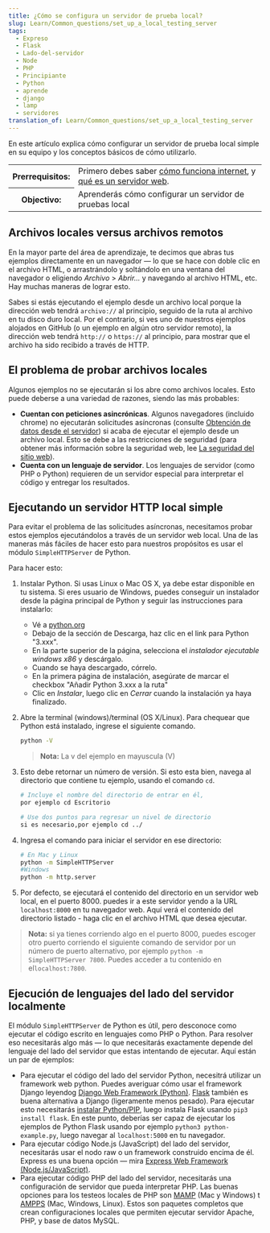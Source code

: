 ```yaml
---
title: ¿Cómo se configura un servidor de prueba local?
slug: Learn/Common_questions/set_up_a_local_testing_server
tags:
  - Expreso
  - Flask
  - Lado-del-servidor
  - Node
  - PHP
  - Principiante
  - Python
  - aprende
  - django
  - lamp
  - servidores
translation_of: Learn/Common_questions/set_up_a_local_testing_server
---
```

En este artículo explica cómo configurar un servidor de prueba local simple en su equipo y los conceptos básicos de cómo utilizarlo.

<table>
  <tbody>
    <tr>
      <th scope="row">Prerrequisitos:</th>
      <td>
        Primero debes saber
        <a href="/en-US/docs/Learn/How_the_Internet_works"
          >cómo funciona internet</a
        >, y
        <a href="/en-US/docs/Learn/What_is_a_Web_server"
          >qué es un servidor web</a
        >.
      </td>
    </tr>
    <tr>
      <th scope="row">Objectivo:</th>
      <td>Aprenderás cómo configurar un servidor de pruebas local</td>
    </tr>
  </tbody>
</table>

## Archivos locales versus archivos remotos

En la mayor parte del área de aprendizaje, te decimos que abras tus ejemplos directamente en un navegador — lo que se hace con doble clic en el archivo HTML, o arrastrándolo y soltándolo en una ventana del navegador o eligiendo _Archivo_ > _Abrir..._ y navegando al archivo HTML, etc. Hay muchas maneras de lograr esto.

Sabes si estás ejecutando el ejemplo desde un archivo local porque la dirección web tendrá `archivo://` al principio, seguido de la ruta al archivo en tu disco duro local. Por el contrario, si ves uno de nuestros ejemplos alojados en GitHub (o un ejemplo en algún otro servidor remoto), la dirección web tendrá `http://` o `https://` al principio, para mostrar que el archivo ha sido recibido a través de HTTP.

## El problema de probar archivos locales

Algunos ejemplos no se ejecutarán si los abre como archivos locales. Esto puede deberse a una variedad de razones, siendo las más probables:

- **Cuentan con peticiones asincrónicas**. Algunos navegadores (incluido chrome) no ejecutarán solicitudes asíncronas (consulte [Obtención de datos desde el servidor](/es/docs/Learn/JavaScript/Client-side_web_APIs/Fetching_data)) si acaba de ejecutar el ejemplo desde un archivo local. Esto se debe a las restricciones de seguridad (para obtener más información sobre la seguridad web, lee [La seguridad del sitio web](/es/docs/Learn/Server-side/First_steps/Website_security)).
- **Cuenta con un lenguaje de servidor**. Los lenguajes de servidor (como PHP o Python) requieren de un servidor especial para interpretar el código y entregar los resultados.

## Ejecutando un servidor HTTP local simple

Para evitar el problema de las solicitudes asíncronas, necesitamos probar estos ejemplos ejecutándolos a través de un servidor web local. Una de las maneras más fáciles de hacer esto para nuestros propósitos es usar el módulo `SimpleHTTPServer` de Python.

Para hacer esto:

1.  Instalar Python. Si usas Linux o Mac OS X, ya debe estar disponible en tu sistema. Si eres usuario de Windows, puedes conseguir un instalador desde la página principal de Python y seguir las instrucciones para instalarlo:

    - Vé a [python.org](https://www.python.org/)
    - Debajo de la sección de Descarga, haz clic en el link para Python "3.xxx".
    - En la parte superior de la página, selecciona el _instalador ejecutable windows x86_ y descárgalo.
    - Cuando se haya descargado, córrelo.
    - En la primera página de instalación, asegúrate de marcar el checkbox "Añadir Python 3.xxx a la ruta"
    - Clic en _Instalar_, luego clic en _Cerrar_ cuando la instalación ya haya finalizado.

2.  Abre la terminal (windows)/terminal (OS X/Linux). Para chequear que Python está instalado, ingrese el siguiente comando.

    ```bash
    python -V
    ```

    > **Nota:** La v del ejemplo en mayuscula (V)

3.  Esto debe retornar un número de versión. Si esto esta bien, navega al directorio que contiene tu ejemplo, usando el comando `cd`.

    ```bash
    # Incluye el nombre del directorio de entrar en él,
    por ejemplo cd Escritorio

    # Use dos puntos para regresar un nivel de directorio
    si es necesario,por ejemplo cd ../
    ```

4.  Ingresa el comando para iniciar el servidor en ese directorio:

    ```bash
    # En Mac y Linux
    python -m SimpleHTTPServer
    #Windows
    python -m http.server
    ```

5.  Por defecto, se ejecutará el contenido del directorio en un servidor web local, en el puerto 8000. puedes ir a este servidor yendo a la URL `localhost:8000` en tu navegador web. Aquí verá el contenido del directorio listado - haga clic en el archivo HTML que desea ejecutar.

> **Nota:** si ya tienes corriendo algo en el puerto 8000, puedes escoger otro puerto corriendo el siguiente comando de servidor por un número de puerto alternativo, por ejemplo `python -m SimpleHTTPServer 7800`. Puedes acceder a tu contenido en el`localhost:7800`.

## Ejecución de lenguajes del lado del servidor localmente

El módulo `SimpleHTTPServer` de Python es útil, pero desconoce como ejecutar el código escrito en lenguajes como PHP o Python. Para resolver eso necesitarás algo más — lo que necesitarás exactamente depende del lenguaje del lado del servidor que estas intentando de ejecutar. Aquí están un par de ejemplos:

- Para ejecutar el código del lado del servidor Python, necesitrá utilizar un framework web python. Puedes averiguar cómo usar el framework Django leyendog [Django Web Framework (Python)](/es/docs/Learn/Server-side/Django). [Flask](http://flask.pocoo.org/) también es buena alternativa a Django (ligeramente menos pesado). Para ejecutar esto necesitarás [instalar Python/PIP](https://developer.mozilla.org/en-US/docs/Learn/Server-side/Django/development_environment#Installing_Python_3), luego instala Flask usando `pip3 install flask`. En este punto, deberías ser capaz de ejecutar los ejemplos de Python Flask usando por ejemplo `python3 python-example.py`, luego navegar al `localhost:5000` en tu navegador.
- Para ejecutar código Node.js (JavaScript) del lado del servidor, necesitarás usar el nodo raw o un framework construido encima de él. Express es una buena opción — mira [Express Web Framework (Node.js/JavaScript)](/es/docs/Learn/Server-side/Express_Nodejs).
- Para ejecutar código PHP del lado del servidor, necesitarás una configuración de servidor que pueda interpretar PHP. Las buenas opciones para los testeos locales de PHP son [MAMP](https://www.mamp.info/en/downloads/) (Mac y Windows) t [AMPPS](http://ampps.com/download) (Mac, Windows, Linux). Estos son paquetes completos que crean configuraciones locales que permiten ejecutar servidor Apache, PHP, y base de datos MySQL.
